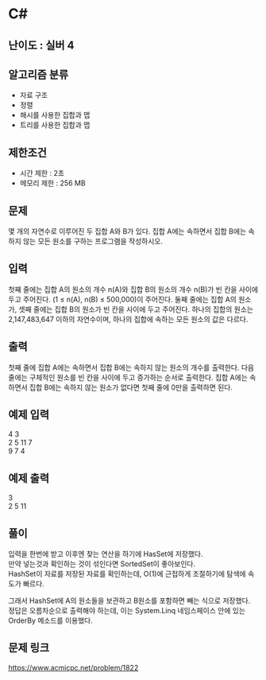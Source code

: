 # C#

## 난이도 : 실버 4

## 알고리즘 분류
  - 자료 구조
  - 정렬
  - 해시를 사용한 집합과 맵
  - 트리를 사용한 집합과 맵

## 제한조건
  - 시간 제한 : 2초
  - 메모리 제한 : 256 MB

## 문제
몇 개의 자연수로 이루어진 두 집합 A와 B가 있다. 집합 A에는 속하면서 집합 B에는 속하지 않는 모든 원소를 구하는 프로그램을 작성하시오.<br/>


## 입력
첫째 줄에는 집합 A의 원소의 개수 n(A)와 집합 B의 원소의 개수 n(B)가 빈 칸을 사이에 두고 주어진다. (1 ≤ n(A), n(B) ≤ 500,000)이 주어진다. 둘째 줄에는 집합 A의 원소가, 셋째 줄에는 집합 B의 원소가 빈 칸을 사이에 두고 주어진다. 하나의 집합의 원소는 2,147,483,647 이하의 자연수이며, 하나의 집합에 속하는 모든 원소의 값은 다르다.<br/>


## 출력
첫째 줄에 집합 A에는 속하면서 집합 B에는 속하지 않는 원소의 개수를 출력한다. 다음 줄에는 구체적인 원소를 빈 칸을 사이에 두고 증가하는 순서로 출력한다. 집합 A에는 속하면서 집합 B에는 속하지 않는 원소가 없다면 첫째 줄에 0만을 출력하면 된다.<br/>


## 예제 입력
4 3<br/>
2 5 11 7<br/>
9 7 4<br/>


## 예제 출력
3<br/>
2 5 11<br/>


## 풀이
입력을 한번에 받고 이후엔 찾는 연산을 하기에 HasSet에 저장했다.<br/>
만약 넣는것과 확인하는 것이 섞인다면 SortedSet이 좋아보인다.<br/>
HashSet이 자료를 저장된 자료를 확인하는데, O(1)에 근접하게 조절하기에 탐색에 속도가 빠르다.<br/>

그래서 HashSet에 A의 원소들을 보관하고 B원소를 포함하면 빼는 식으로 저장했다.<br/>
정답은 오름차순으로 출력해야 하는데, 이는 System.Linq 네임스페이스 안에 있는 OrderBy 메소드를 이용했다.<br/>


## 문제 링크
https://www.acmicpc.net/problem/1822